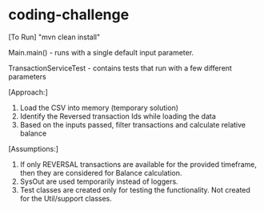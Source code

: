 # coding-challenge
[To Run]
"mvn clean install"

Main.main() - runs with a single default input parameter.

TransactionServiceTest - contains tests that run with a few different parameters

[Approach:]
1. Load the CSV into memory (temporary solution)
2. Identify the Reversed transaction Ids while loading the data
3. Based on the inputs passed, filter transactions and calculate relative balance

[Assumptions:]
1. If only REVERSAL transactions are available for the provided timeframe, then they are considered for Balance calculation.
2. SysOut are used temporarily instead of loggers.
3. Test classes are created only for testing the functionality. Not created for the Util/support classes.
